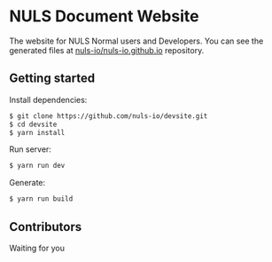 

# NULS Document Website

The website for NULS Normal users and Developers. You can see the generated files at [nuls-io/nuls-io.github.io](https://github.com/nuls-io/nuls-io.github.io) repository.

## Getting started

Install dependencies:

```bash
$ git clone https://github.com/nuls-io/devsite.git
$ cd devsite
$ yarn install
```

Run server:

```bash
$ yarn run dev
```

Generate:

```bash
$ yarn run build
```

## Contributors

 Waiting for you

